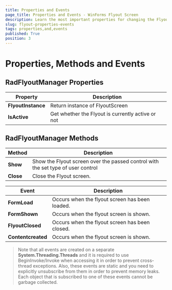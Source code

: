 ```yaml
---
title: Properties and Events
page_title: Properties and Events - WinForms Flyout Screen
description: Learn the most important properties for changing the Flyout Screen appearance and behavior.
slug: flyout-properties-events
tags: properties,and,events
published: True
position: 3
---
```


# Properties, Methods and Events

## RadFlyoutManager Properties

|Property|Description|
|----|----|
|**FlyoutInstance**|Return instance of FlyoutScreen|
|**IsActive**|Get whether the Flyout is currently active or not|

## RadFlyoutManager Methods

|Method|Description|
|----|----|
|**Show**|Show the Flyout screen over the passed control with the set type of user control|
|**Close**|Close the Flyout screen.|

|Event|Description|
|----|----|
|**FormLoad**|Occurs when the flyout screen has been loaded.|
|**FormShown**|Occurs when the flyout screen is shown.|
|**FlyoutClosed**|Occurs when the flyout screen has been closed.|
|**Contentcreated**|Occurs when the flyout screen is shown.|

>Note that all events are created on a separate __System.Threading.Threads__ and it is required to use BeginInvoke/Invoke when accessing it in order to prevent cross-thread exceptions. Also, these events are static and you need to explicitly unsubscribe from them in order to prevent memory leaks. Each object that is subscribed to one of these events cannot be garbage collected.


